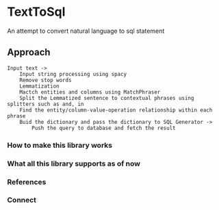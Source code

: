 # TextToSql
An attempt to convert natural language to sql statement


## Approach
```
Input text -> 
    Input string processing using spacy
    Remove stop words
    Lemmatization
    Mactch entities and columns using MatchPhraser
    Split the Lemmatized sentence to contextual phrases using splitters such as and, in
    Find the entity/column-value-operation relationship within each phrase
    Buid the dictionary and pass the dictionary to SQL Generator ->
        Push the query to database and fetch the result
```

### How to make this library works


### What all this library supports as of now


### References


### Connect

